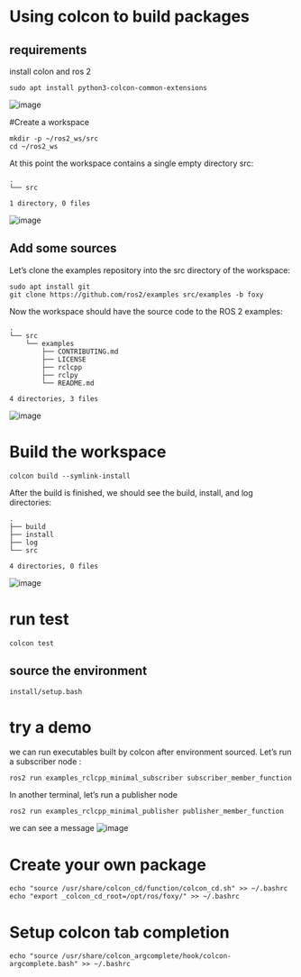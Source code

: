 # Using colcon to build packages
## requirements 
install colon and ros 2 

```
sudo apt install python3-colcon-common-extensions
```
![image](https://user-images.githubusercontent.com/92859942/194760355-09031bc2-20dc-4dca-bd14-a5dd052d7fa7.png)

#Create a workspace

```
mkdir -p ~/ros2_ws/src
cd ~/ros2_ws
```
At this point the workspace contains a single empty directory src:

```
.
└── src

1 directory, 0 files
```
![image](https://user-images.githubusercontent.com/92859942/194760535-d33c9cf0-1296-4a45-be9b-6f06fdcb29f8.png)


## Add some sources
Let’s clone the examples repository into the src directory of the workspace:

```
sudo apt install git
git clone https://github.com/ros2/examples src/examples -b foxy
```
Now the workspace should have the source code to the ROS 2 examples:

```
.
└── src
    └── examples
        ├── CONTRIBUTING.md
        ├── LICENSE
        ├── rclcpp
        ├── rclpy
        └── README.md

4 directories, 3 files
```
![image](https://user-images.githubusercontent.com/92859942/194760717-eb6581e9-2337-424f-9444-cc41d6e0eadb.png)

# Build the workspace

```
colcon build --symlink-install
```
After the build is finished, we should see the build, install, and log directories:

```
.
├── build
├── install
├── log
└── src

4 directories, 0 files
```
![image](https://user-images.githubusercontent.com/92859942/194760782-fefb759d-e3f6-4b52-9532-6d39315a7eec.png)

# run test

```
colcon test
```
## source the environment 
```
install/setup.bash
```
# try a demo

we can run executables built by colcon after environment sourced.
Let’s run a subscriber node :

```
ros2 run examples_rclcpp_minimal_subscriber subscriber_member_function
```
In another terminal, let’s run a publisher node 

```
ros2 run examples_rclcpp_minimal_publisher publisher_member_function
```

we can see a message 
![image](https://user-images.githubusercontent.com/92859942/194761063-c5564f00-c435-4b9c-ab30-aef0183a072b.png)


# Create your own package

```
echo "source /usr/share/colcon_cd/function/colcon_cd.sh" >> ~/.bashrc
echo "export _colcon_cd_root=/opt/ros/foxy/" >> ~/.bashrc
```
# Setup colcon tab completion

```
echo "source /usr/share/colcon_argcomplete/hook/colcon-argcomplete.bash" >> ~/.bashrc
```

